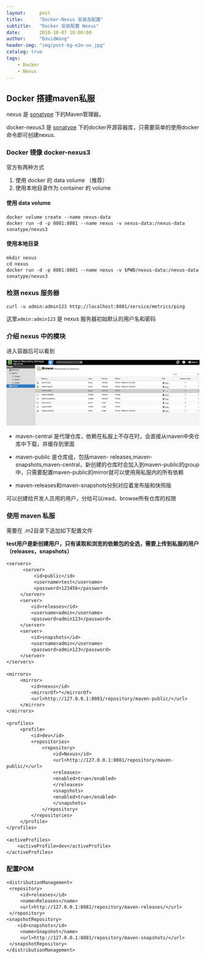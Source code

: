 ```yaml
---
layout:     post
title:      "Docker-Nexus 安装及配置"
subtitle:   "Docker 安装配置 Nexus"
date:       2016-10-07 18:00:00
author:     "DavidWang"
header-img: "img/post-bg-e2e-ux.jpg"
catalog: true
tags:
    - Docker
    - Nexus
--- 
```


## Docker 搭建maven私服

nexus 是 [sonatype](https://www.sonatype.com/) 下的Maven管理器。

docker-nexus3 是  [sonatype](https://github.com/sonatype/docker-nexus3)  下的docker开源容器库，只需要简单的使用docker命令即可创建nexus.

### Docker 镜像 docker-nexus3

官方有两种方式

1.  使用 docker 的 data volume （推荐）
2.  使用本地目录作为 container 的 volume

#### 使用 data volume

```
docker volume create --name nexus-data
docker run -d -p 8081:8081 --name nexus -v nexus-data:/nexus-data sonatype/nexus3
```
#### 使用本地目录

```
mkdir nexus
cd nexus
docker run -d -p 8081:8081 --name nexus -v $PWD/nexus-data:/nexus-data sonatype/nexus3
```
### 检测 nexus 服务器

```
curl -u admin:admin123 http://localhost:8081/service/metrics/ping
```
这里`admin:admin123` 是 nexus 服务器初始默认的用户名和密码

### 介绍 nexus 中的模块

进入容器后可以看到

![docker_nexus_1](/img/in-post/java_introduction/docker_nexus_1.png)

*   maven-central 是代理仓库，依赖在私服上不存在时，会直接从maven中央仓库中下载，并缓存到里面

*   maven-public 是仓库组，包括maven- releases,maven- snapshots,maven-central，新创建的仓库时会加入到maven-public的group中，只需要配置maven-public的mirror就可以使用用私服内的所有依赖

*   maven-releases和maven-snapshots分别对应着发布版和快照版

可以创建给开发人员用的用户，分给可以read、browse所有仓库的权限

### 使用 maven 私服

需要在 .m2目录下追加如下配置文件

**test用户是新创建用户，只有读取和浏览的依赖包的全选，需要上传到私服的用户（releases，snapshots）**

```
<servers>
	  <server>  
		  <id>public</id>  
		  <username>test</username>  
		  <password>123456</password>  
  	 </server>
	 <server>
		 <id>releases</id>
		 <username>admin</username>
		 <password>admin123</password>
	 </server>
	 <server>
		 <id>snapshots</id>
		 <username>admin</username>
		 <password>admin123</password>
	 </server>
</servers>

<mirrors>
	 <mirror>
		 <id>nexus</id>
		 <mirrorOf>*</mirrorOf>
		 <url>http://127.0.0.1:8081/repository/maven-public/</url>
	 </mirror>
</mirrors>

<profiles>
	 <profile>  
		 <id>dev</id>
		 <repositories>
			 <repository>
				 <id>Nexus</id>
				 <url>http://127.0.0.1:8081/repository/maven-public/</url>
				 <releases>
				 <enabled>true</enabled>
				 </releases>
				 <snapshots>
				 <enabled>true</enabled>
				 </snapshots>
			 </repository>
		 </repositories>
	 </profile>
</profiles>

<activeProfiles>
 	<activeProfile>dev</activeProfile>
</activeProfiles>
```
### 配置POM

```
<distributionManagement>
 <repository> 
	 <id>releases</id>
	 <name>Releases</name>
	 <url>http://127.0.0.1:8081/repository/maven-releases/</url>
 </repository> 
<snapshotRepository> 
	<id>snapshots</id>
	 <name>Snapshot</name>
	 <url>http://127.0.0.1:8081/repository/maven-snapshots/</url>
 </snapshotRepository> 
</distributionManagement>
```







